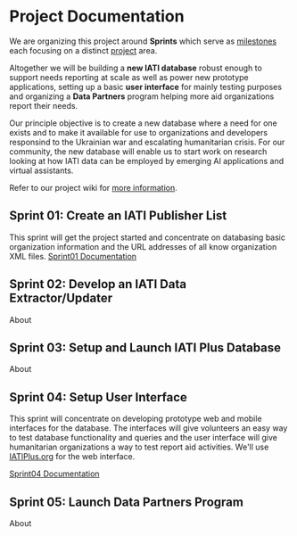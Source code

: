 # Project Documentation

We are organizing this project around **Sprints** which serve as [milestones](https://github.com/Humanitarian-AI/IATIPlus/milestones) each focusing on a distinct [project](https://github.com/orgs/Humanitarian-AI/projects/2/views/1?groupedBy%5BcolumnId%5D=Milestone) area.

Altogether we will be building a **new IATI database** robust enough to support needs reporting at scale as well as power new prototype applications, setting up a basic **user interface** for mainly testing purposes and organizing a **Data Partners** program helping more aid organizations report their needs.

Our principle objective is to create a new database where a need for one exists and to make it available for use to organizations and developers responsind to the Ukrainian war and escalating humanitarian crisis. For our community, the new database will enable us to start work on research looking at how IATI data can be employed by emerging AI applications and virtual assistants.

Refer to our project wiki for [more information](https://github.com/Humanitarian-AI/IATIPlus/wiki/IATI-Plus-Project).

## Sprint 01: Create an IATI Publisher List

This sprint will get the project started and concentrate on databasing basic organization information and the URL addresses of all know organization XML files. [Sprint01 Documentation](https://github.com/Humanitarian-AI/IATIPlus/blob/main/Documentation/Sprint01.md)

## Sprint 02: Develop an IATI Data Extractor/Updater

About

## Sprint 03: Setup and Launch IATI Plus Database

About

## Sprint 04: Setup User Interface

This sprint will concentrate on developing prototype web and mobile interfaces for the database. The interfaces will give volunteers an easy way to test database functionality and queries and the user interface will give humanitarian organizations a way to test report aid activities. We'll use [IATIPlus.org](http://iatiplus.org) for the web interface.

[Sprint04 Documentation](https://github.com/Humanitarian-AI/IATIPlus/blob/main/Documentation/Sprint04.md)

## Sprint 05: Launch Data Partners Program

About
